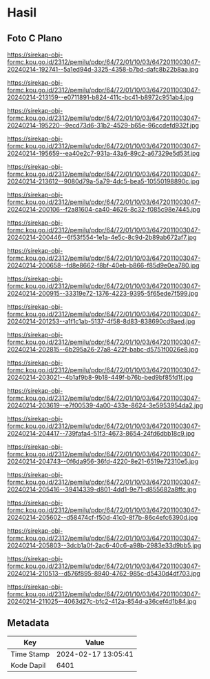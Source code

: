 # Hasil

## Foto C Plano

https://sirekap-obj-formc.kpu.go.id/2312/pemilu/pdpr/64/72/01/10/03/6472011003047-20240214-192741--5a1ed94d-3325-4358-b7bd-dafc8b22b8aa.jpg

https://sirekap-obj-formc.kpu.go.id/2312/pemilu/pdpr/64/72/01/10/03/6472011003047-20240214-213159--e0711891-b824-411c-bc41-b8972c951ab4.jpg

https://sirekap-obj-formc.kpu.go.id/2312/pemilu/pdpr/64/72/01/10/03/6472011003047-20240214-195220--9ecd73d6-31b2-4529-b65e-96ccdefd932f.jpg

https://sirekap-obj-formc.kpu.go.id/2312/pemilu/pdpr/64/72/01/10/03/6472011003047-20240214-195659--ea40e2c7-931a-43a6-89c2-a67329e5d53f.jpg

https://sirekap-obj-formc.kpu.go.id/2312/pemilu/pdpr/64/72/01/10/03/6472011003047-20240214-213612--9080d79a-5a79-4dc5-bea5-10550198890c.jpg

https://sirekap-obj-formc.kpu.go.id/2312/pemilu/pdpr/64/72/01/10/03/6472011003047-20240214-200106--f2a81604-ca40-4626-8c32-f085c98e7445.jpg

https://sirekap-obj-formc.kpu.go.id/2312/pemilu/pdpr/64/72/01/10/03/6472011003047-20240214-200446--6f53f554-1e1a-4e5c-8c9d-2b89ab672af7.jpg

https://sirekap-obj-formc.kpu.go.id/2312/pemilu/pdpr/64/72/01/10/03/6472011003047-20240214-200658--fd8e8662-f8bf-40eb-b866-f85d9e0ea780.jpg

https://sirekap-obj-formc.kpu.go.id/2312/pemilu/pdpr/64/72/01/10/03/6472011003047-20240214-200915--33319e72-1376-4223-9395-5f65ede7f599.jpg

https://sirekap-obj-formc.kpu.go.id/2312/pemilu/pdpr/64/72/01/10/03/6472011003047-20240214-201253--a1f1c1ab-5137-4f58-8d83-838690cd9aed.jpg

https://sirekap-obj-formc.kpu.go.id/2312/pemilu/pdpr/64/72/01/10/03/6472011003047-20240214-202815--6b295a26-27a8-422f-babc-d5751f0026e8.jpg

https://sirekap-obj-formc.kpu.go.id/2312/pemilu/pdpr/64/72/01/10/03/6472011003047-20240214-203021--4b1af9b8-9b18-449f-b76b-bed9bf85fd1f.jpg

https://sirekap-obj-formc.kpu.go.id/2312/pemilu/pdpr/64/72/01/10/03/6472011003047-20240214-203619--e7f00539-4a00-433e-8624-3e5953954da2.jpg

https://sirekap-obj-formc.kpu.go.id/2312/pemilu/pdpr/64/72/01/10/03/6472011003047-20240214-204417--739fafa4-51f3-4673-8654-24fd6dbb18c9.jpg

https://sirekap-obj-formc.kpu.go.id/2312/pemilu/pdpr/64/72/01/10/03/6472011003047-20240214-204743--0f6da956-36fd-4220-8e21-6519e72310e5.jpg

https://sirekap-obj-formc.kpu.go.id/2312/pemilu/pdpr/64/72/01/10/03/6472011003047-20240214-205416--39414339-d801-4dd1-9e71-d855682a8ffc.jpg

https://sirekap-obj-formc.kpu.go.id/2312/pemilu/pdpr/64/72/01/10/03/6472011003047-20240214-205602--d58474cf-f50d-41c0-8f7b-86c4efc6390d.jpg

https://sirekap-obj-formc.kpu.go.id/2312/pemilu/pdpr/64/72/01/10/03/6472011003047-20240214-205803--3dcb1a0f-2ac6-40c6-a98b-2983e33d9bb5.jpg

https://sirekap-obj-formc.kpu.go.id/2312/pemilu/pdpr/64/72/01/10/03/6472011003047-20240214-210513--d576f895-8940-4762-985c-d5430d4df703.jpg

https://sirekap-obj-formc.kpu.go.id/2312/pemilu/pdpr/64/72/01/10/03/6472011003047-20240214-211025--4063d27c-bfc2-412a-854d-a36cef4d1b84.jpg


## Metadata

| Key        | Value               |
| ---------- | ------------------- |
| Time Stamp | 2024-02-17 13:05:41 |
| Kode Dapil | 6401                |



